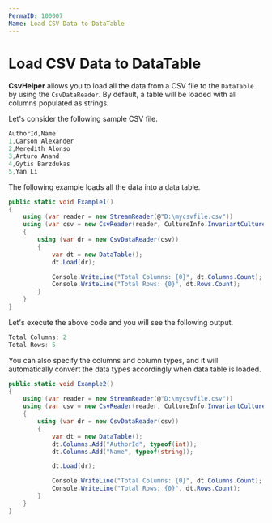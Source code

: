 ```yaml
---
PermaID: 100007
Name: Load CSV Data to DataTable
---
```


# Load CSV Data to DataTable

**CsvHelper** allows you to load all the data from a CSV file to the `DataTable` by using the `CsvDataReader`. By default, a table will be loaded with all columns populated as strings.

Let's consider the following sample CSV file.

```csharp
AuthorId,Name
1,Carson Alexander
2,Meredith Alonso
3,Arturo Anand
4,Gytis Barzdukas
5,Yan Li
```

The following example loads all the data into a data table.

```csharp
public static void Example1()
{
    using (var reader = new StreamReader(@"D:\mycsvfile.csv"))
    using (var csv = new CsvReader(reader, CultureInfo.InvariantCulture))
    {
        using (var dr = new CsvDataReader(csv))
        {
            var dt = new DataTable();
            dt.Load(dr);

            Console.WriteLine("Total Columns: {0}", dt.Columns.Count);
            Console.WriteLine("Total Rows: {0}", dt.Rows.Count);
        }
    }
}
```

Let's execute the above code and you will see the following output.

```csharp
Total Columns: 2
Total Rows: 5
```

You can also specify the columns and column types, and it will automatically convert the data types accordingly when data table is loaded.

```csharp
public static void Example2()
{
    using (var reader = new StreamReader(@"D:\mycsvfile.csv"))
    using (var csv = new CsvReader(reader, CultureInfo.InvariantCulture))
    {
        using (var dr = new CsvDataReader(csv))
        {
            var dt = new DataTable();
            dt.Columns.Add("AuthorId", typeof(int));
            dt.Columns.Add("Name", typeof(string));

            dt.Load(dr);

            Console.WriteLine("Total Columns: {0}", dt.Columns.Count);
            Console.WriteLine("Total Rows: {0}", dt.Rows.Count);
        }
    }
}
```

